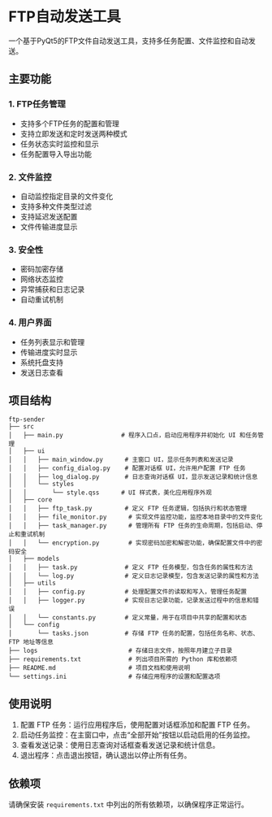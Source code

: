 # FTP自动发送工具

一个基于PyQt5的FTP文件自动发送工具，支持多任务配置、文件监控和自动发送。

## 主要功能

### 1. FTP任务管理
- 支持多个FTP任务的配置和管理
- 支持立即发送和定时发送两种模式
- 任务状态实时监控和显示
- 任务配置导入导出功能

### 2. 文件监控
- 自动监控指定目录的文件变化
- 支持多种文件类型过滤
- 支持延迟发送配置
- 文件传输进度显示

### 3. 安全性
- 密码加密存储
- 网络状态监控
- 异常捕获和日志记录
- 自动重试机制

### 4. 用户界面
- 任务列表显示和管理
- 传输进度实时显示
- 系统托盘支持
- 发送日志查看

## 项目结构

```
ftp-sender
├── src
│   ├── main.py                # 程序入口点，启动应用程序并初始化 UI 和任务管理
│   ├── ui
│   │   ├── main_window.py      # 主窗口 UI，显示任务列表和发送记录
│   │   ├── config_dialog.py    # 配置对话框 UI，允许用户配置 FTP 任务
│   │   ├── log_dialog.py       # 日志查询对话框 UI，显示发送记录和统计信息
│   │   └── styles
│   │       └── style.qss      # UI 样式表，美化应用程序外观
│   ├── core
│   │   ├── ftp_task.py         # 定义 FTP 任务逻辑，包括执行和状态管理
│   │   ├── file_monitor.py      # 实现文件监控功能，监控本地目录中的文件变化
│   │   ├── task_manager.py      # 管理所有 FTP 任务的生命周期，包括启动、停止和重试机制
│   │   └── encryption.py        # 实现密码加密和解密功能，确保配置文件中的密码安全
│   ├── models
│   │   ├── task.py             # 定义 FTP 任务模型，包含任务的属性和方法
│   │   └── log.py              # 定义日志记录模型，包含发送记录的属性和方法
│   ├── utils
│   │   ├── config.py           # 处理配置文件的读取和写入，管理任务配置
│   │   ├── logger.py           # 实现日志记录功能，记录发送过程中的信息和错误
│   │   └── constants.py        # 定义常量，用于在项目中共享的配置和状态
│   └── config
│       └── tasks.json          # 存储 FTP 任务的配置，包括任务名称、状态、FTP 地址等信息
├── logs                         # 存储日志文件，按照年月建立子目录
├── requirements.txt             # 列出项目所需的 Python 库和依赖项
├── README.md                    # 项目文档和使用说明
└── settings.ini                 # 存储应用程序的设置和配置选项
```

## 使用说明

1. 配置 FTP 任务：运行应用程序后，使用配置对话框添加和配置 FTP 任务。
2. 启动任务监控：在主窗口中，点击“全部开始”按钮以启动启用的任务监控。
3. 查看发送记录：使用日志查询对话框查看发送记录和统计信息。
4. 退出程序：点击退出按钮，确认退出以停止所有任务。

## 依赖项

请确保安装 `requirements.txt` 中列出的所有依赖项，以确保程序正常运行。